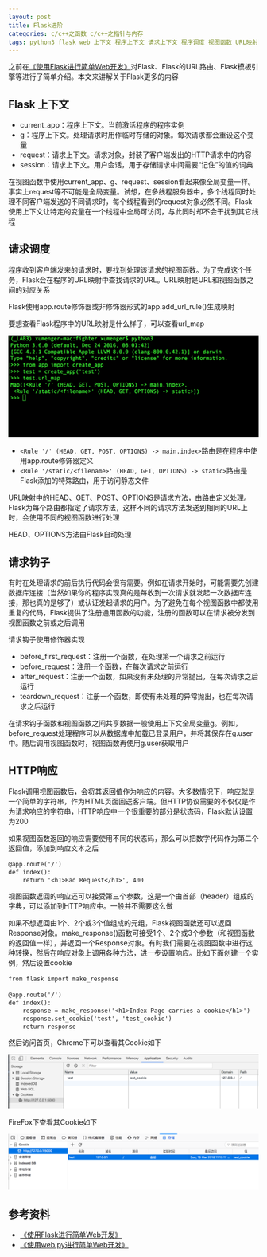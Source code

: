 ```yaml
---
layout: post
title: Flask进阶
categories: c/c++之函数 c/c++之指针与内存 
tags: python3 flask web 上下文 程序上下文 请求上下文 程序调度 视图函数 URL映射 修饰器 请求钩子 HTTP 请求 应答 cookie
---
```


之前在[《使用Flask进行简单Web开发》](http://www.xumenger.com/python2-flask-20170701/)对Flask、Flask的URL路由、Flask模板引擎等进行了简单介绍。本文来讲解关于Flask更多的内容

## Flask 上下文

* current\_app：程序上下文。当前激活程序的程序实例
* g：程序上下文。处理请求时用作临时存储的对象。每次请求都会重设这个变量
* request：请求上下文。请求对象，封装了客户端发出的HTTP请求中的内容
* session：请求上下文。用户会话，用于存储请求中间需要“记住”的值的词典

在视图函数中使用current\_app、g、request、session看起来像全局变量一样。事实上request等不可能是全局变量。试想，在多线程服务器中，多个线程同时处理不同客户端发送的不同请求时，每个线程看到的request对象必然不同。Flask使用上下文让特定的变量在一个线程中全局可访问，与此同时却不会干扰到其它线程

## 请求调度

程序收到客户端发来的请求时，要找到处理该请求的视图函数。为了完成这个任务，Flask会在程序的URL映射中查找请求的URL。URL映射是URL和视图函数之间的对应关系

Flask使用app.route修饰器或非修饰器形式的app.add\_url\_rule()生成映射

要想查看Flask程序中的URL映射是什么样子，可以查看url\_map

![image](../media/image/2018-03-18/01.png)

* `<Rule '/' (HEAD, GET, POST, OPTIONS) -> main.index>`路由是在程序中使用app.route修饰器定义
* `<Rule '/static/<filename>' (HEAD, GET, OPTIONS) -> static>`路由是Flask添加的特殊路由，用于访问静态文件

URL映射中的HEAD、GET、POST、OPTIONS是请求方法，由路由定义处理。Flask为每个路由都指定了请求方法，这样不同的请求方法发送到相同的URL上时，会使用不同的视图函数进行处理

HEAD、OPTIONS方法由Flask自动处理

## 请求钩子

有时在处理请求的前后执行代码会很有需要。例如在请求开始时，可能需要先创建数据库连接（当然如果你的程序实现真的是每收到一次请求就发起一次数据库连接，那也真的是够了）或认证发起请求的用户。为了避免在每个视图函数中都使用重复的代码，Flask提供了注册通用函数的功能，注册的函数可以在请求被分发到视图函数之前或之后调用

请求钩子使用修饰器实现

* before\_first\_request：注册一个函数，在处理第一个请求之前运行
* before\_request：注册一个函数，在每次请求之前运行
* after\_request：注册一个函数，如果没有未处理的异常抛出，在每次请求之后运行
* teardown\_request：注册一个函数，即使有未处理的异常抛出，也在每次请求之后运行

在请求钩子函数和视图函数之间共享数据一般使用上下文全局变量g。例如，before\_request处理程序可以从数据库中加载已登录用户，并将其保存在g.user中。随后调用视图函数时，视图函数再使用g.user获取用户

## HTTP响应

Flask调用视图函数后，会将其返回值作为响应的内容。大多数情况下，响应就是一个简单的字符串，作为HTML页面回送客户端。但HTTP协议需要的不仅仅是作为请求响应的字符串，HTTP响应中一个很重要的部分是状态码，Flask默认设置为200

如果视图函数返回的响应需要使用不同的状态码，那么可以把数字代码作为第二个返回值，添加到响应文本之后

```
@app.route('/')
def index():
    return '<h1>Bad Request</h1>', 400
```

视图函数返回的响应还可以接受第三个参数，这是一个由首部（header）组成的字典，可以添加到HTTP响应中。一般并不需要这么做

如果不想返回由1个、2个或3个值组成的元组，Flask视图函数还可以返回Response对象。make\_response()函数可接受1个、2个或3个参数（和视图函数的返回值一样），并返回一个Response对象。有时我们需要在视图函数中进行这种转换，然后在响应对象上调用各种方法，进一步设置响应。比如下面创建一个实例，然后设置cookie

```
from flask import make_response

@app.route('/')
def index():
    response = make_response('<h1>Index Page carries a cookie</h1>')
    response.set_cookie('test', 'test_cookie')
    return response
```

然后访问首页，Chrome下可以查看其Cookie如下

![image](../media/image/2018-03-18/02.png)

FireFox下查看其Cookie如下

![image](../media/image/2018-03-18/03.png)

## 参考资料

* [《使用Flask进行简单Web开发》](http://www.xumenger.com/python2-flask-20170701/)
* [《使用web.py进行简单Web开发》](http://www.xumenger.com/python-webpy-20170115/)
